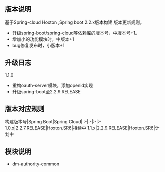 ## 版本说明
基于Spring-cloud Hoxton ,Spring boot 2.2.x版本构建
版本更新规则。
* 升级spring-boot/spring-cloud等依赖库的版本号，中版本号+1。
* 增加小的功能模块时，中版本+1
* bug修复发布时，小版本+1

## 升级日志
1.1.0
* 重构oauth-server模块，添加openid实现
* 升级spring-boot至2.2.9.RELEASE
## 版本对应规则
构建版本号|Spring Boot|Spring Cloud|
:-|:-|:-|:-
1.0.x|2.2.7.RELEASE|Hoxton.SR6|持续中
1.1.x|2.2.9.RELEASE|Hoxton.SR6|计划中

## 模块说明
* dm-authority-common

